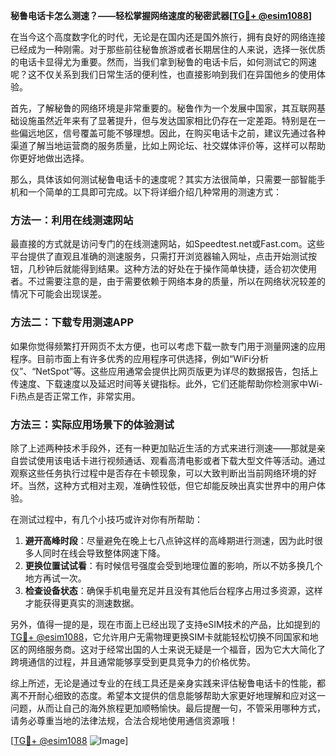 **秘鲁电话卡怎么测速？——轻松掌握网络速度的秘密武器[[TG💪+ @esim1088](https://t.me/s/esim1088)]**

在当今这个高度数字化的时代，无论是在国内还是国外旅行，拥有良好的网络连接已经成为一种刚需。对于那些前往秘鲁旅游或者长期居住的人来说，选择一张优质的电话卡显得尤为重要。然而，当我们拿到秘鲁的电话卡后，如何测试它的网速呢？这不仅关系到我们日常生活的便利性，也直接影响到我们在异国他乡的使用体验。

首先，了解秘鲁的网络环境是非常重要的。秘鲁作为一个发展中国家，其互联网基础设施虽然近年来有了显著提升，但与发达国家相比仍存在一定差距。特别是在一些偏远地区，信号覆盖可能不够理想。因此，在购买电话卡之前，建议先通过各种渠道了解当地运营商的服务质量，比如上网论坛、社交媒体评价等，这样可以帮助你更好地做出选择。

那么，具体该如何测试秘鲁电话卡的速度呢？其实方法很简单，只需要一部智能手机和一个简单的工具即可完成。以下将详细介绍几种常用的测速方式：

### 方法一：利用在线测速网站

最直接的方式就是访问专门的在线测速网站，如Speedtest.net或Fast.com。这些平台提供了直观且准确的测速服务，只需打开浏览器输入网址，点击开始测试按钮，几秒钟后就能得到结果。这种方法的好处在于操作简单快捷，适合初次使用者。不过需要注意的是，由于需要依赖于网络本身的质量，所以在网络状况较差的情况下可能会出现误差。

### 方法二：下载专用测速APP

如果你觉得频繁打开网页不太方便，也可以考虑下载一款专门用于测量网速的应用程序。目前市面上有许多优秀的应用程序可供选择，例如“WiFi分析仪”、“NetSpot”等。这些应用通常会提供比网页版更为详尽的数据报告，包括上传速度、下载速度以及延迟时间等关键指标。此外，它们还能帮助你检测家中Wi-Fi热点是否正常工作，非常实用。

### 方法三：实际应用场景下的体验测试

除了上述两种技术手段外，还有一种更加贴近生活的方式来进行测速——那就是亲自尝试使用该电话卡进行视频通话、观看高清电影或者下载大型文件等活动。通过观察这些任务执行过程中是否存在卡顿现象，可以大致判断出当前网络环境的好坏。当然，这种方式相对主观，准确性较低，但它却能反映出真实世界中的用户体验。

在测试过程中，有几个小技巧或许对你有所帮助：

1. **避开高峰时段**：尽量避免在晚上七八点钟这样的高峰期进行测速，因为此时很多人同时在线会导致整体网速下降。
2. **更换位置试试看**：有时候信号强度会受到地理位置的影响，所以不妨多换几个地方再试一次。
3. **检查设备状态**：确保手机电量充足并且没有其他后台程序占用过多资源，这样才能获得更真实的测速数据。

另外，值得一提的是，现在市面上已经出现了支持eSIM技术的产品，比如提到的[TG💪+ @esim1088](https://t.me/s/esim1088)，它允许用户无需物理更换SIM卡就能轻松切换不同国家和地区的网络服务商。这对于经常出国的人士来说无疑是一个福音，因为它大大简化了跨境通信的过程，并且通常能够享受到更具竞争力的价格优势。

综上所述，无论是通过专业的在线工具还是亲身实践来评估秘鲁电话卡的性能，都离不开耐心细致的态度。希望本文提供的信息能够帮助大家更好地理解和应对这一问题，从而让自己的海外旅程更加顺畅愉快。最后提醒一句，不管采用哪种方式，请务必尊重当地的法律法规，合法合规地使用通信资源哦！

[[TG💪+ @esim1088](https://t.me/s/esim1088) ![Image](https://i.postimg.cc/4NQfJmqS/Snipaste-2025-05-13-00-14-12.png)]